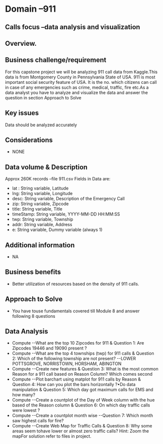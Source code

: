 # Domain –911
## Calls focus –data analysis and visualization
## Overview.
## Business challenge/requirement
For this capstone project we will be analyzing 911 call data from Kaggle.This data is from Montgomery County in  Pennsylvania State of USA. 911 is most important social security feature of USA. It is the no. which citizens can call in case of any emergencies such as crime, medical, traffic, fire etc.As a data analyst you have to analyze and visualize the data  and answer the question in section Approach to Solve
## Key issues
Data should be analyzed accurately
## Considerations
- NONE
## Data volume & Description
Approx 260K  records –file 911.csv
Fields in Data are:
- lat : String variable, Latitude
- lng: String variable, Longitude
- desc: String variable, Description of the Emergency Call
- zip: String variable, Zipcode
- title: String variable, Title
- timeStamp: String variable, YYYY-MM-DD HH:MM:SS
- twp: String variable, Township
- addr: String variable, Address
- e: String variable, Dummy variable (always 1)

## Additional information
- NA
## Business benefits
- Better utilization of resources based on the density of 911 calls.
## Approach to Solve
- You have touse fundamentals covered till Module 8 and answer following 8 questions
## Data Analysis
- Compute  --What are the top 10 Zipcodes for 911  & Question 1: Are Zipcodes 19446 and 19090 present ?
- Compute --What are the top 4 townships (twp) for 911 calls  & Question 2: Which  of the following township are  not present? --LOWER POTTSGROVE, NORRISTOWN, HORSHAM, ABINGTON
- Compute --Create new features  & Question 3: What is the most common Reason for a 911 call based on Reason Column? Which comes second
- Compute --Plot barchart using matplot  for 911 calls by Reason  & Question 4: How can you plot the bars horizontally ?•Do data manipulation & Question 5: Which day got maximum calls for EMS and how many?
- Compute --Create a countplot of the Day of Week column with the hue based of the Reason column & Question 6: On which day traffic calls were lowest ?
- Compute --Create a countplot month wise  --Question 7: Which month saw highest calls for fire?
- Compute --Create Web Map for Traffic Calls  & Question 8: Why some areas seem tohave lower or almost zero traffic calls? Hint: Zoom the mapFor solution refer to files in project.
